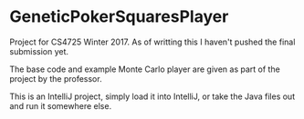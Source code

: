 # GeneticPokerSquaresPlayer

Project for CS4725 Winter 2017.  As of writting this I haven't pushed the final submission yet.

The base code and example Monte Carlo player are given as part of the project by the professor.

This is an IntelliJ project, simply load it into IntelliJ, or take the Java files out and run it somewhere else.

